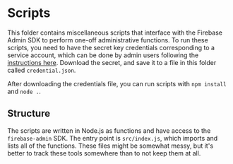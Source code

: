 # Scripts

This folder contains miscellaneous scripts that interface with the Firebase
Admin SDK to perform one-off administrative functions. To run these scripts, you
need to have the secret key credentials corresponding to a service account,
which can be done by admin users following the
[instructions here](https://firebase.google.com/docs/admin/setup). Download the
secret, and save it to a file in this folder called `credential.json`.

After downloading the credentials file, you can run scripts with `npm install`
and `node .`.

## Structure

The scripts are written in Node.js as functions and have access to the
`firebase-admin` SDK. The entry point is `src/index.js`, which imports and lists
all of the functions. These files might be somewhat messy, but it's better to
track these tools somewhere than to not keep them at all.
